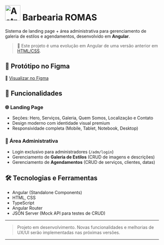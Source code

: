 #  <img src="https://www.thexperiencebb.com/img/loading.gif" alt="Astronomo" width="50" height="50"> Barbearia ROMAS

Sistema de landing page + área administrativa para gerenciamento de galeria de estilos e agendamentos, desenvolvido em **Angular**.

> 📌 Este projeto é uma evolução em Angular de uma versão anterior em [HTML/CSS](https://github.com/GuilhermeSerafim/barbearia-romas).

## 🎨 Protótipo no Figma

🔗 [Visualizar no Figma](https://www.figma.com/design/y2kRUAvkGo18AS7Ni7oMiR/Barbearia?node-id=0-1&t=Nn3EAWp13rkXZ2Wh-1)

## 📂 Funcionalidades

### 🌐 Landing Page
- Seções: Hero, Serviços, Galeria, Quem Somos, Localização e Contato
- Design moderno com identidade visual premium
- Responsividade completa (Mobile, Tablet, Notebook, Desktop)

### 🔐 Área Administrativa
- Login exclusivo para administradores (`/adm/login`)
- Gerenciamento de **Galeria de Estilos** (CRUD de imagens e descrições)
- Gerenciamento de **Agendamentos** (CRUD de serviços, clientes, datas)

## 🛠️ Tecnologias e Ferramentas
- Angular (Standalone Components)
- HTML, CSS
- TypeScript
- Angular Router
- JSON Server (Mock API para testes de CRUD)

---

> Projeto em desenvolvimento. Novas funcionalidades e melhorias de UX/UI serão implementadas nas próximas versões.

---
